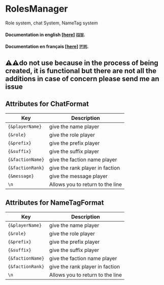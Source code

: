 # RolesManager
 Role system, chat System, NameTag system

#### Documentation in english [[here](https://github.com/AID-LEARNING/RolesManager/blob/beta/wiki/English.md)] 🇬🇧.
#### Documentation en français [[here](https://github.com/AID-LEARNING/RolesManager/blob/beta/wiki/Français.md)] 🇫🇷.

## ⚠️⚠️**do not use because in the process of being created, it is functional but there are not all the additions in case of concern please send me an issue**

## Attributes for ChatFormat 

| Key                | Description                      | 
|--------------------|----------------------------------|
| ``{&playerName}``  | give the name player             | 
| ``{&role}``        | give the role player             | 
| ``{&prefix}``      | give the prefix player           |
| ``{&suffix}``      | give the suffix player           |
| ``{&factionName}`` | give the faction name player     |
| ``{&factionRank}`` | give the rank player in faction  |
| ``{&message}``     | give the  message player         |
| ``\n   ``          | Allows you to return to the line |

## Attributes for NameTagFormat

| Key                | Description                      | 
|--------------------|----------------------------------|
| ``{&playerName}``  | give the name player             | 
| ``{&role}``        | give the role player             | 
| ``{&prefix}``      | give the prefix player           |
| ``{&suffix}``      | give the suffix player           |
| ``{&factionName}`` | give the faction name player     |
| ``{&factionRank}`` | give the rank player in faction  |
| ``\n   ``          | Allows you to return to the line |

